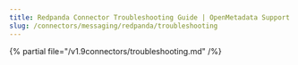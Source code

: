 ```yaml
---
title: Redpanda Connector Troubleshooting Guide | OpenMetadata Support
slug: /connectors/messaging/redpanda/troubleshooting
---
```


{% partial file="/v1.9connectors/troubleshooting.md" /%}
